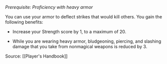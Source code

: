 _Prerequisite: Proficiency with heavy armor_

You can use your armor to deflect strikes that would kill others. You gain the following benefits:

-   Increase your Strength score by 1, to a maximum of 20.

-   While you are wearing heavy armor, bludgeoning, piercing, and slashing damage that you take from nonmagical weapons is reduced by 3.

Source: [[Player's Handbook]]